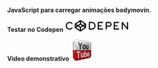 **JavaScript para carregar animações bodymovin.**


**Testar no Codepen**
<a title='Testar no Codepen' href='https://codepen.io/allanksr/pen/abOBZWe'> 
 <img src="https://raw.githubusercontent.com/Allanksr/web/master/Carregar%20anima%C3%A7%C3%B5es%20Lottiefiles%20%C3%A1%20patir%20de%20uma%20array%20de%20urls/codepen.png" width="150">
</a>
  
  
  **Video demonstrativo**
<a title='Video demonstrativo' href="https://www.youtube.com/watch?v=p0nW4XP2fZE">
    <img src="https://raw.githubusercontent.com/Allanksr/web/master/Ferramenta%20de%20tradu%C3%A7%C3%A3o%20para%20Google%20PlayStore/youtube.png" width="50">
</a>
